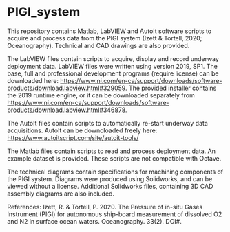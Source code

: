 # PIGI_system
This repository contains Matlab, LabVIEW and AutoIt software scripts to acquire and process data from the PIGI system (Izett & Tortell, 2020; Oceanography). Technical and CAD drawings are also provided.

The LabVIEW files contain scripts to acquire, display and record underway deployment data. LabVIEW files were written using version 2019, SP1. The base, full and professional development programs (require license) can be downloaded here: https://www.ni.com/en-ca/support/downloads/software-products/download.labview.html#329059. The provided installer contains the 2019 runtime engine, or it can be downloaded separately from https://www.ni.com/en-ca/support/downloads/software-products/download.labview.html#346878. 

The AutoIt files contain scripts to automatically re-start underway data acquisitions. AutoIt can be downoloaded freely here: https://www.autoitscript.com/site/autoit-tools/

The Matlab files contain scripts to read and process deployment data. An example dataset is provided. These scripts are not compatible with Octave.

The technical diagrams contain specifications for machining components of the PIGI system. Diagrams were produced using Solidworks, and can be viewed without a license. Additional Solidworks files, containing 3D CAD assembly diagrams are also included. 


References:
Izett, R. & Tortell, P. 2020. The Pressure of in-situ Gases Instrument (PIGI) for autonomous ship-board measurement of dissolved O2 and N2 in surface ocean waters. Oceanography. 33(2). DOI#.
